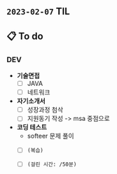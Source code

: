 ## `2023-02-07` TIL

## 📋 To do

### DEV

+ **기술면접**
  + [ ] JAVA
  + [ ] 네트워크

+ **자기소개서**
  + [ ] 성장과정 첨삭
  + [ ] 지원동기 작성 -> msa 중점으로

+ **코딩 테스트**
  + softeer 문제 풀이
  + [ ]  `(복습)`
  + [ ]  `(걸린 시간: /50분)`
  